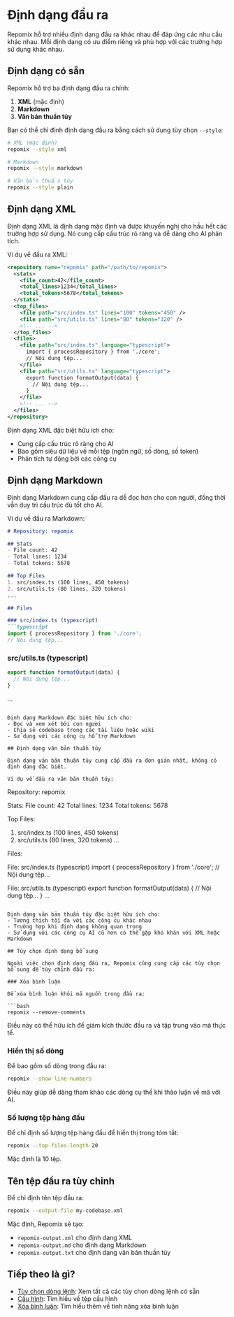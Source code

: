 # Định dạng đầu ra

Repomix hỗ trợ nhiều định dạng đầu ra khác nhau để đáp ứng các nhu cầu khác nhau. Mỗi định dạng có ưu điểm riêng và phù hợp với các trường hợp sử dụng khác nhau.

## Định dạng có sẵn

Repomix hỗ trợ ba định dạng đầu ra chính:

1. **XML** (mặc định)
2. **Markdown**
3. **Văn bản thuần túy**

Bạn có thể chỉ định định dạng đầu ra bằng cách sử dụng tùy chọn `--style`:

```bash
# XML (mặc định)
repomix --style xml

# Markdown
repomix --style markdown

# Văn bản thuần túy
repomix --style plain
```

## Định dạng XML

Định dạng XML là định dạng mặc định và được khuyến nghị cho hầu hết các trường hợp sử dụng. Nó cung cấp cấu trúc rõ ràng và dễ dàng cho AI phân tích.

Ví dụ về đầu ra XML:

```xml
<repository name="repomix" path="/path/to/repomix">
  <stats>
    <file_count>42</file_count>
    <total_lines>1234</total_lines>
    <total_tokens>5678</total_tokens>
  </stats>
  <top_files>
    <file path="src/index.ts" lines="100" tokens="450" />
    <file path="src/utils.ts" lines="80" tokens="320" />
    <!-- ... -->
  </top_files>
  <files>
    <file path="src/index.ts" language="typescript">
      import { processRepository } from './core';
      // Nội dung tệp...
    </file>
    <file path="src/utils.ts" language="typescript">
      export function formatOutput(data) {
        // Nội dung tệp...
      }
    </file>
    <!-- ... -->
  </files>
</repository>
```

Định dạng XML đặc biệt hữu ích cho:
- Cung cấp cấu trúc rõ ràng cho AI
- Bao gồm siêu dữ liệu về mỗi tệp (ngôn ngữ, số dòng, số token)
- Phân tích tự động bởi các công cụ

## Định dạng Markdown

Định dạng Markdown cung cấp đầu ra dễ đọc hơn cho con người, đồng thời vẫn duy trì cấu trúc đủ tốt cho AI.

Ví dụ về đầu ra Markdown:

```markdown
# Repository: repomix

## Stats
- File count: 42
- Total lines: 1234
- Total tokens: 5678

## Top Files
1. src/index.ts (100 lines, 450 tokens)
2. src/utils.ts (80 lines, 320 tokens)
...

## Files

### src/index.ts (typescript)
```typescript
import { processRepository } from './core';
// Nội dung tệp...
```

### src/utils.ts (typescript)
```typescript
export function formatOutput(data) {
  // Nội dung tệp...
}
```
...
```

Định dạng Markdown đặc biệt hữu ích cho:
- Đọc và xem xét bởi con người
- Chia sẻ codebase trong các tài liệu hoặc wiki
- Sử dụng với các công cụ hỗ trợ Markdown

## Định dạng văn bản thuần túy

Định dạng văn bản thuần túy cung cấp đầu ra đơn giản nhất, không có định dạng đặc biệt.

Ví dụ về đầu ra văn bản thuần túy:

```
Repository: repomix

Stats:
File count: 42
Total lines: 1234
Total tokens: 5678

Top Files:
1. src/index.ts (100 lines, 450 tokens)
2. src/utils.ts (80 lines, 320 tokens)
...

Files:

File: src/index.ts (typescript)
import { processRepository } from './core';
// Nội dung tệp...

File: src/utils.ts (typescript)
export function formatOutput(data) {
  // Nội dung tệp...
}
...
```

Định dạng văn bản thuần túy đặc biệt hữu ích cho:
- Tương thích tối đa với các công cụ khác nhau
- Trường hợp khi định dạng không quan trọng
- Sử dụng với các công cụ AI cũ hơn có thể gặp khó khăn với XML hoặc Markdown

## Tùy chọn định dạng bổ sung

Ngoài việc chọn định dạng đầu ra, Repomix cũng cung cấp các tùy chọn bổ sung để tùy chỉnh đầu ra:

### Xóa bình luận

Để xóa bình luận khỏi mã nguồn trong đầu ra:

```bash
repomix --remove-comments
```

Điều này có thể hữu ích để giảm kích thước đầu ra và tập trung vào mã thực tế.

### Hiển thị số dòng

Để bao gồm số dòng trong đầu ra:

```bash
repomix --show-line-numbers
```

Điều này giúp dễ dàng tham khảo các dòng cụ thể khi thảo luận về mã với AI.

### Số lượng tệp hàng đầu

Để chỉ định số lượng tệp hàng đầu để hiển thị trong tóm tắt:

```bash
repomix --top-files-length 20
```

Mặc định là 10 tệp.

## Tên tệp đầu ra tùy chỉnh

Để chỉ định tên tệp đầu ra:

```bash
repomix --output-file my-codebase.xml
```

Mặc định, Repomix sẽ tạo:
- `repomix-output.xml` cho định dạng XML
- `repomix-output.md` cho định dạng Markdown
- `repomix-output.txt` cho định dạng văn bản thuần túy

## Tiếp theo là gì?

- [Tùy chọn dòng lệnh](command-line-options.md): Xem tất cả các tùy chọn dòng lệnh có sẵn
- [Cấu hình](configuration.md): Tìm hiểu về tệp cấu hình
- [Xóa bình luận](comment-removal.md): Tìm hiểu thêm về tính năng xóa bình luận
